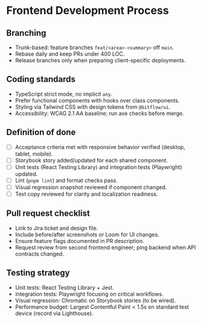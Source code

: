# Frontend Development Process

## Branching

- Trunk-based: feature branches `feat/<area>-<summary>` off `main`.
- Rebase daily and keep PRs under 400 LOC.
- Release branches only when preparing client-specific deployments.

## Coding standards

- TypeScript strict mode, no implicit `any`.
- Prefer functional components with hooks over class components.
- Styling via Tailwind CSS with design tokens from `@bitflow/ui`.
- Accessibility: WCAG 2.1 AA baseline; run axe checks before merge.

## Definition of done

- [ ] Acceptance criteria met with responsive behavior verified (desktop, tablet, mobile).
- [ ] Storybook story added/updated for each shared component.
- [ ] Unit tests (React Testing Library) and integration tests (Playwright) updated.
- [ ] Lint (`pnpm lint`) and format checks pass.
- [ ] Visual regression snapshot reviewed if component changed.
- [ ] Text copy reviewed for clarity and localization readiness.

## Pull request checklist

- Link to Jira ticket and design file.
- Include before/after screenshots or Loom for UI changes.
- Ensure feature flags documented in PR description.
- Request review from second frontend engineer; ping backend when API contracts changed.

## Testing strategy

- Unit tests: React Testing Library + Jest.
- Integration tests: Playwright focusing on critical workflows.
- Visual regression: Chromatic on Storybook stories (to be wired).
- Performance budget: Largest Contentful Paint < 1.5s on standard test device (record via Lighthouse). 
